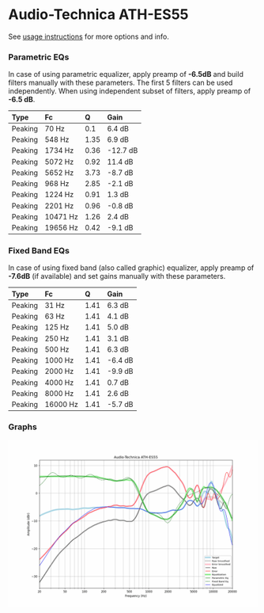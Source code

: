 # Audio-Technica ATH-ES55
See [usage instructions](https://github.com/jaakkopasanen/AutoEq#usage) for more options and info.

### Parametric EQs
In case of using parametric equalizer, apply preamp of **-6.5dB** and build filters manually
with these parameters. The first 5 filters can be used independently.
When using independent subset of filters, apply preamp of **-6.5 dB**.

| Type    | Fc       |    Q | Gain     |
|:--------|:---------|:-----|:---------|
| Peaking | 70 Hz    | 0.1  | 6.4 dB   |
| Peaking | 548 Hz   | 1.35 | 6.9 dB   |
| Peaking | 1734 Hz  | 0.36 | -12.7 dB |
| Peaking | 5072 Hz  | 0.92 | 11.4 dB  |
| Peaking | 5652 Hz  | 3.73 | -8.7 dB  |
| Peaking | 968 Hz   | 2.85 | -2.1 dB  |
| Peaking | 1224 Hz  | 0.91 | 1.3 dB   |
| Peaking | 2201 Hz  | 0.96 | -0.8 dB  |
| Peaking | 10471 Hz | 1.26 | 2.4 dB   |
| Peaking | 19656 Hz | 0.42 | -9.1 dB  |

### Fixed Band EQs
In case of using fixed band (also called graphic) equalizer, apply preamp of **-7.6dB**
(if available) and set gains manually with these parameters.

| Type    | Fc       |    Q | Gain    |
|:--------|:---------|:-----|:--------|
| Peaking | 31 Hz    | 1.41 | 6.3 dB  |
| Peaking | 63 Hz    | 1.41 | 4.1 dB  |
| Peaking | 125 Hz   | 1.41 | 5.0 dB  |
| Peaking | 250 Hz   | 1.41 | 3.1 dB  |
| Peaking | 500 Hz   | 1.41 | 6.3 dB  |
| Peaking | 1000 Hz  | 1.41 | -6.4 dB |
| Peaking | 2000 Hz  | 1.41 | -9.9 dB |
| Peaking | 4000 Hz  | 1.41 | 0.7 dB  |
| Peaking | 8000 Hz  | 1.41 | 2.6 dB  |
| Peaking | 16000 Hz | 1.41 | -5.7 dB |

### Graphs
![](./Audio-Technica%20ATH-ES55.png)